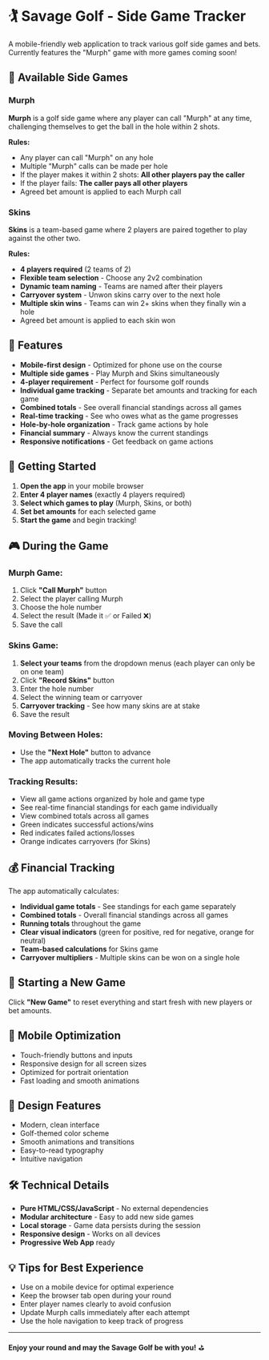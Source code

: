 # 🏌️ Savage Golf - Side Game Tracker

A mobile-friendly web application to track various golf side games and bets. Currently features the "Murph" game with more games coming soon!

## 🎯 Available Side Games

### Murph
**Murph** is a golf side game where any player can call "Murph" at any time, challenging themselves to get the ball in the hole within 2 shots.

**Rules:**
- Any player can call "Murph" on any hole
- Multiple "Murph" calls can be made per hole
- If the player makes it within 2 shots: **All other players pay the caller**
- If the player fails: **The caller pays all other players**
- Agreed bet amount is applied to each Murph call

### Skins
**Skins** is a team-based game where 2 players are paired together to play against the other two.

**Rules:**
- **4 players required** (2 teams of 2)
- **Flexible team selection** - Choose any 2v2 combination
- **Dynamic team naming** - Teams are named after their players
- **Carryover system** - Unwon skins carry over to the next hole
- **Multiple skin wins** - Teams can win 2+ skins when they finally win a hole
- Agreed bet amount is applied to each skin won

## 📱 Features

- **Mobile-first design** - Optimized for phone use on the course
- **Multiple side games** - Play Murph and Skins simultaneously
- **4-player requirement** - Perfect for foursome golf rounds
- **Individual game tracking** - Separate bet amounts and tracking for each game
- **Combined totals** - See overall financial standings across all games
- **Real-time tracking** - See who owes what as the game progresses
- **Hole-by-hole organization** - Track game actions by hole
- **Financial summary** - Always know the current standings
- **Responsive notifications** - Get feedback on game actions

## 🚀 Getting Started

1. **Open the app** in your mobile browser
2. **Enter 4 player names** (exactly 4 players required)
3. **Select which games to play** (Murph, Skins, or both)
4. **Set bet amounts** for each selected game
5. **Start the game** and begin tracking!

## 🎮 During the Game

### Murph Game:
1. Click **"Call Murph"** button
2. Select the player calling Murph
3. Choose the hole number
4. Select the result (Made it ✅ or Failed ❌)
5. Save the call

### Skins Game:
1. **Select your teams** from the dropdown menus (each player can only be on one team)
2. Click **"Record Skins"** button
3. Enter the hole number
4. Select the winning team or carryover
5. **Carryover tracking** - See how many skins are at stake
6. Save the result

### Moving Between Holes:
- Use the **"Next Hole"** button to advance
- The app automatically tracks the current hole

### Tracking Results:
- View all game actions organized by hole and game type
- See real-time financial standings for each game individually
- View combined totals across all games
- Green indicates successful actions/wins
- Red indicates failed actions/losses
- Orange indicates carryovers (for Skins)

## 💰 Financial Tracking

The app automatically calculates:
- **Individual game totals** - See standings for each game separately
- **Combined totals** - Overall financial standings across all games
- **Running totals** throughout the game
- **Clear visual indicators** (green for positive, red for negative, orange for neutral)
- **Team-based calculations** for Skins game
- **Carryover multipliers** - Multiple skins can be won on a single hole

## 🔄 Starting a New Game

Click **"New Game"** to reset everything and start fresh with new players or bet amounts.

## 📱 Mobile Optimization

- Touch-friendly buttons and inputs
- Responsive design for all screen sizes
- Optimized for portrait orientation
- Fast loading and smooth animations

## 🎨 Design Features

- Modern, clean interface
- Golf-themed color scheme
- Smooth animations and transitions
- Easy-to-read typography
- Intuitive navigation

## 🛠️ Technical Details

- **Pure HTML/CSS/JavaScript** - No external dependencies
- **Modular architecture** - Easy to add new side games
- **Local storage** - Game data persists during the session
- **Responsive design** - Works on all devices
- **Progressive Web App** ready

## 💡 Tips for Best Experience

- Use on a mobile device for optimal experience
- Keep the browser tab open during your round
- Enter player names clearly to avoid confusion
- Update Murph calls immediately after each attempt
- Use the hole navigation to keep track of progress

---

**Enjoy your round and may the Savage Golf be with you!** ⛳
